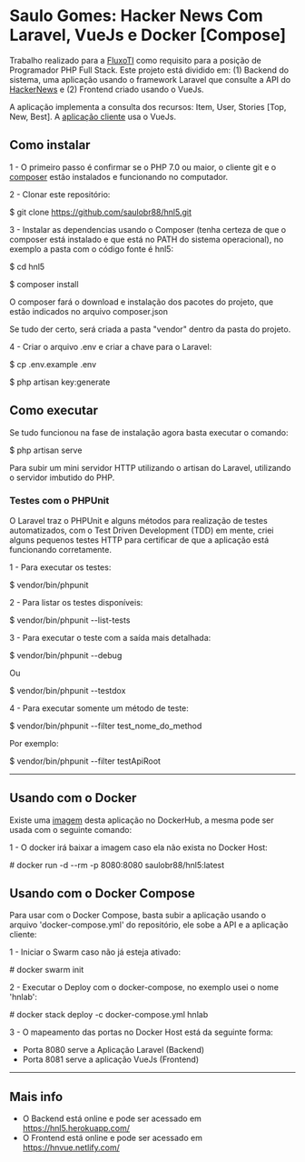 # Saulo Gomes: Hacker News Com Laravel, VueJs e Docker [Compose]

Trabalho realizado para a <a href="http://www.fluxoti.com/" target="_blank">FluxoTI</a> como requisito para a posição de Programador PHP Full Stack. Este projeto está dividido em: (1) Backend do sistema, uma aplicação usando o framework Laravel que consulte a API do <a href="https://github.com/HackerNews/API" target="_blank">HackerNews</a> e (2) Frontend criado usando o VueJs.

A aplicação implementa a consulta dos recursos: Item, User, Stories [Top, New, Best]. A <a href="https://github.com/saulobr88/hnvue" target="_blank">aplicação cliente</a> usa o VueJs.

## Como instalar 
1 - O primeiro passo é confirmar se o PHP 7.0 ou maior, o cliente git e o <a href="https://getcomposer.org/" target="_blank">composer</a> estão instalados e funcionando no computador.

2 - Clonar este repositório:

\$ git clone https://github.com/saulobr88/hnl5.git

3 - Instalar as dependencias usando o Composer (tenha certeza de que o composer está instalado e que está no PATH do sistema operacional), no exemplo a pasta com o código fonte é hnl5:

\$ cd hnl5

\$ composer install

O composer fará o download e instalação dos pacotes do projeto, que estão indicados no arquivo composer.json

Se tudo der certo, será criada a pasta "vendor" dentro da pasta do projeto.

4 - Criar o arquivo .env e criar a chave para o Laravel:

\$ cp .env.example .env

\$ php artisan key:generate

## Como executar
Se tudo funcionou na fase de instalação agora basta executar o comando:

\$ php artisan serve

Para subir um mini servidor HTTP utilizando o artisan do Laravel, utilizando o servidor imbutido do PHP.

### Testes com o PHPUnit
O Laravel traz o PHPUnit e alguns métodos para realização de testes automatizados, com o Test Driven Development (TDD) em mente, criei alguns pequenos testes HTTP para certificar de que a aplicação está funcionando corretamente.

1 - Para executar os testes:

\$ vendor/bin/phpunit

2 - Para listar os testes disponíveis:

\$ vendor/bin/phpunit --list-tests

3 - Para executar o teste com a saída mais detalhada:

\$ vendor/bin/phpunit --debug

Ou

\$ vendor/bin/phpunit --testdox

4 - Para executar somente um método de teste:

\$ vendor/bin/phpunit --filter test_nome_do_method

Por exemplo:

\$ vendor/bin/phpunit --filter testApiRoot

<hr>

## Usando com o Docker
Existe uma <a href="https://hub.docker.com/r/saulobr88/hnl5/" taget="_blank">imagem</a> desta aplicação no DockerHub, a mesma pode ser usada com o seguinte comando:

1 - O docker irá baixar a imagem caso ela não exista no Docker Host:

\# docker run -d --rm -p 8080:8080 saulobr88/hnl5:latest

## Usando com o Docker Compose
Para usar com o Docker Compose, basta subir a aplicação usando o arquivo 'docker-compose.yml' do repositório, ele sobe a API e a aplicação cliente:

1 - Iniciar o Swarm caso não já esteja ativado:

\# docker swarm init

2 - Executar o Deploy com o docker-compose, no exemplo usei o nome 'hnlab':

\# docker stack deploy -c docker-compose.yml hnlab

3 - O mapeamento das portas no Docker Host está da seguinte forma:

- Porta 8080 serve a Aplicação Laravel (Backend)
- Porta 8081 serve a aplicação VueJs (Frontend)

<hr>

## Mais info
- O Backend está online e pode ser acessado em <a href="https://hnl5.herokuapp.com/" target="_blank">https://hnl5.herokuapp.com/</a>
- O Frontend está online e pode ser acessado em <a href="https://hnvue.netlify.com/" target="_blank">https://hnvue.netlify.com/</a>